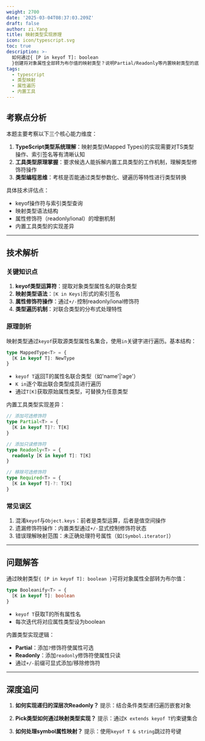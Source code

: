 ```yaml
---
weight: 2700
date: '2025-03-04T08:37:03.209Z'
draft: false
author: zi.Yang
title: 映射类型实现原理
icon: icon/typescript.svg
toc: true
description: >-
  如何通过{ [P in keyof T]: boolean
  }创建将对象属性全部转为布尔值的映射类型？说明Partial/Readonly等内置映射类型的底层实现逻辑
tags:
  - typescript
  - 类型映射
  - 属性遍历
  - 内置工具
---
```


## 考察点分析

本题主要考察以下三个核心能力维度：

1. **TypeScript类型系统理解**：映射类型(Mapped Types)的实现需要对TS类型操作、索引签名等有清晰认知
2. **工具类型原理掌握**：要求候选人能拆解内置工具类型的工作机制，理解类型修饰符操作
3. **类型编程思维**：考核是否能通过类型参数化、键遍历等特性进行类型转换

具体技术评估点：

- keyof操作符与索引类型查询
- 映射类型语法结构
- 属性修饰符（readonly/ional）的增删机制
- 内置工具类型的实现差异

---

## 技术解析

### 关键知识点

1. **keyof类型运算符**：提取对象类型属性名的联合类型
2. **映射类型语法**：`[K in Keys]`形式的索引签名
3. **属性修饰符操作**：通过`+/-`控制readonly/ional修饰符
4. **类型遍历机制**：对联合类型的分布式处理特性

### 原理剖析

映射类型通过`keyof`获取源类型属性名集合，使用`in`关键字进行遍历。基本结构：

```typescript
type MappedType<T> = {
  [K in keyof T]: NewType
}
```

- `keyof T`返回T的属性名联合类型（如'name'|'age'）
- `K in`逐个取出联合类型成员进行遍历
- 通过`T[K]`获取原始属性类型，可替换为任意类型

内置工具类型实现差异：

```typescript
// 添加可选修饰符
type Partial<T> = {
  [K in keyof T]?: T[K]
}

// 添加只读修饰符
type Readonly<T> = {
  readonly [K in keyof T]: T[K]
}

// 移除可选修饰符
type Required<T> = {
  [K in keyof T]-?: T[K]
}
```

### 常见误区

1. 混淆`keyof`与`Object.keys`：前者是类型运算，后者是值空间操作
2. 遗漏修饰符操作：内置类型通过`+/-`显式控制修饰符状态
3. 错误理解映射范围：未正确处理符号属性（如`[Symbol.iterator]`）

---

## 问题解答

通过映射类型`{ [P in keyof T]: boolean }`可将对象属性全部转为布尔值：

```typescript
type Booleanify<T> = {
  [K in keyof T]: boolean
}
```

- `keyof T`获取T的所有属性名
- 每次迭代将对应属性类型设为boolean

内置类型实现逻辑：

- **Partial**：添加`?`修饰符使属性可选
- **Readonly**：添加`readonly`修饰符使属性只读
- 通过`+/-`前缀可显式添加/移除修饰符

---

## 深度追问

1. **如何实现递归的深层次Readonly？**
   提示：结合条件类型递归遍历嵌套对象

2. **Pick类型如何通过映射类型实现？**
   提示：通过`K extends keyof T`约束键集合

3. **如何处理symbol属性映射？**
   提示：使用`keyof T & string`跳过符号键

